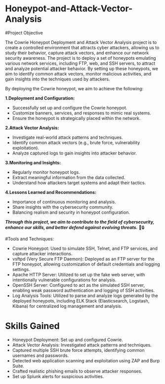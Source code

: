 # Honeypot-and-Attack-Vector-Analysis


#Project Objective

The Cowrie Honeypot Deployment and Attack Vector Analysis project is to create a controlled environment that attracts cyber attackers, allowing us to study their behavior, capture attack vectors, and enhance our network security awareness.
The project is to deploy a set of honeypots emulating various network services, including FTP, web, and SSH servers, to attract and analyze potential attacker behavior. By setting up these honeypots, we aim to identify common attack vectors, monitor malicious activities, and gain insights into the techniques used by attackers.

By deploying the Cowrie honeypot, we aim to achieve the following:

<b>1.Deployment and Configuration:</b>
- Successfully set up and configure the Cowrie honeypot.
- Customize banners, services, and responses to mimic real systems.
- Ensure the honeypot is strategically placed within the network.
  
<b>2.Attack Vector Analysis:</b>
- Investigate real-world attack patterns and techniques.
- Identify common attack vectors (e.g., brute force, vulnerability exploitation).
- Analyze captured logs to gain insights into attacker behavior.
  
<b>3.Monitoring and Insights:</b>
- Regularly monitor honeypot logs.
- Extract meaningful information from the data collected.
- Understand how attackers target systems and adapt their tactics.
  
<b>4.Lessons Learned and Recommendations:</b>
- Importance of continuous monitoring and analysis.
- Share insights with the cybersecurity community.
- Balancing realism and security in honeypot configuration.
  
<b><i>Through this project, we aim to contribute to the field of cybersecurity, enhance our skills, and better defend against evolving threats.</i></b> 🚀🔒

#Tools and Techniques:
- Cowrie Honeypot: Used to simulate SSH, Telnet, and FTP services, and capture attacker interactions.
- vsftpd (Very Secure FTP Daemon): Deployed as an FTP server for the FTP honeypot, allowing customization of default credentials and logging settings.
- Apache HTTP Server: Utilized to set up the fake web server, with intentionally vulnerable configurations for analysis.
- OpenSSH Server: Configured to act as the simulated SSH server, enabling weak password authentication and logging of SSH activities.
- Log Analysis Tools: Utilized to parse and analyze logs generated by the deployed honeypots, including ELK Stack (Elasticsearch, Logstash, Kibana) for centralized log management and analysis.

# Skills Gained
- Honeypot Deployment: Set up and configured Cowrie.
- Attack Vector Analysis: Investigated attack patterns and techniques.
- Captured multiple SSH brute force attempts, identifying common usernames and passwords.
- Detected web application scanning and exploitation using ZAP and Burp Suite.
- Crafted realistic phishing emails to observe attacker responses.
- Set up Splunk alerts for suspicious activities.


